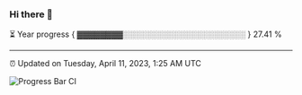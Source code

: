 ### Hi there 👋

⏳ Year progress { ▓▓▓▓▓▓▓▓░░░░░░░░░░░░░░░░░░░░░░ } 27.41 %

---

⏰ Updated on Tuesday, April 11, 2023, 1:25 AM UTC

![Progress Bar CI](https://github.com/arthurbuhl/arthurbuhl/workflows/Progress%20Bar%20CI/badge.svg)
